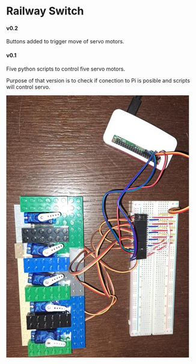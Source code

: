 # Railway Switch

#### v0.2
<p>Buttons added to trigger move of servo motors.</p>

#### v0.1
<p>Five python scripts to control five servo motors.</p>
<p>Purpose of that version is to check if conection to Pi is posible and scripts will control servo.</p> 
<img src="images/rs01.jpg"/>

